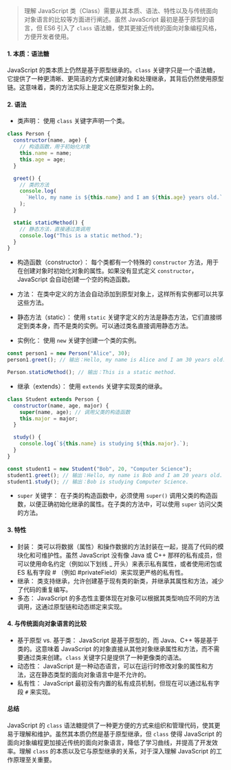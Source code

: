 > 理解 JavaScript 类（Class）需要从其本质、语法、特性以及与传统面向对象语言的比较等方面进行阐述。虽然 JavaScript 最初是基于原型的语言，但 ES6 引入了 `class` 语法糖，使其更接近传统的面向对象编程风格，方便开发者使用。

#### 1. 本质：语法糖

JavaScript 的类本质上仍然是基于原型继承的。`class` 关键字只是一个语法糖，它提供了一种更清晰、更简洁的方式来创建对象和处理继承，其背后仍然使用原型链。这意味着，类的方法实际上是定义在原型对象上的。

#### 2. 语法

- 类声明： 使用 `class` 关键字声明一个类。

```js
class Person {
  constructor(name, age) {
    // 构造函数，用于初始化对象
    this.name = name;
    this.age = age;
  }

  greet() {
    // 类的方法
    console.log(
      `Hello, my name is ${this.name} and I am ${this.age} years old.`
    );
  }

  static staticMethod() {
    // 静态方法，直接通过类调用
    console.log("This is a static method.");
  }
}
```

- 构造函数（constructor）： 每个类都有一个特殊的 `constructor` 方法，用于在创建对象时初始化对象的属性。如果没有显式定义 `constructor`，JavaScript 会自动创建一个空的构造函数。

* 方法： 在类中定义的方法会自动添加到原型对象上，这样所有实例都可以共享这些方法。

* 静态方法（static）： 使用 `static` 关键字定义的方法是静态方法，它们直接绑定到类本身，而不是类的实例。可以通过类名直接调用静态方法。

* 实例化： 使用 `new` 关键字创建一个类的实例。

```js
const person1 = new Person("Alice", 30);
person1.greet(); // 输出：Hello, my name is Alice and I am 30 years old.

Person.staticMethod(); // 输出：This is a static method.
```

- 继承（extends）： 使用 `extends` 关键字实现类的继承。

```js
class Student extends Person {
  constructor(name, age, major) {
    super(name, age); // 调用父类的构造函数
    this.major = major;
  }

  study() {
    console.log(`${this.name} is studying ${this.major}.`);
  }
}

const student1 = new Student("Bob", 20, "Computer Science");
student1.greet(); // 输出：Hello, my name is Bob and I am 20 years old.
student1.study(); // 输出：Bob is studying Computer Science.
```

- `super` 关键字： 在子类的构造函数中，必须使用 `super()` 调用父类的构造函数，以便正确初始化继承的属性。在子类的方法中，可以使用 `super` 访问父类的方法。

#### 3. 特性

- 封装： 类可以将数据（属性）和操作数据的方法封装在一起，提高了代码的模块化和可维护性。虽然 JavaScript 没有像 Java 或 C++ 那样的私有成员，但可以使用命名约定（例如以下划线 \_ 开头）来表示私有属性，或者使用闭包或 ES 私有字段 # （例如 #privateField）来实现更严格的私有性。
- 继承： 类支持继承，允许创建基于现有类的新类，并继承其属性和方法，减少了代码的重复编写。
- 多态： JavaScript 的多态性主要体现在对象可以根据其类型响应不同的方法调用，这通过原型链和动态绑定来实现。

#### 4. 与传统面向对象语言的比较

- 基于原型 vs. 基于类： JavaScript 是基于原型的，而 Java、C++ 等是基于类的。这意味着 JavaScript 的对象直接从其他对象继承属性和方法，而不需要通过类来创建。`class` 关键字只是提供了一种更像类的语法。
- 动态性： JavaScript 是一种动态语言，可以在运行时修改对象的属性和方法，这在静态类型的面向对象语言中是不允许的。
- 私有性： JavaScript 最初没有内置的私有成员机制，但现在可以通过私有字段 `#` 来实现。

#### 总结

JavaScript 的 `class` 语法糖提供了一种更方便的方式来组织和管理代码，使其更易于理解和维护。虽然其本质仍然是基于原型继承，但 `class` 使得 JavaScript 的面向对象编程更加接近传统的面向对象语言，降低了学习曲线，并提高了开发效率。理解 `class` 的本质以及它与原型继承的关系，对于深入理解 JavaScript 的工作原理至关重要。

